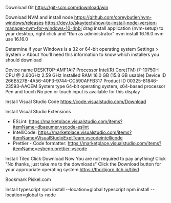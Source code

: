 Download Git
https://git-scm.com/download/win

Download NVM and install node
https://github.com/coreybutler/nvm-windows/releases
https://dev.to/skaytech/how-to-install-node-version-manager-nvm-for-windows-10-4nbi
drag install application (nvm-setup) to your desktop, right click and "Run as administrator"
nvm install 16.16.0
nvm use 16.16.0

Determine if your Windows is a 32 or 64-bit operating system
Settings > System > About
You'll need this information to know which installers you should download

Device name	DESKTOP-AMF1AI7
Processor	Intel(R) Core(TM) i7-10750H CPU @ 2.60GHz   2.59 GHz
Installed RAM	16.0 GB (15.8 GB usable)
Device ID	266B527B-4A56-40F3-9744-CC590AFFB317
Product ID	00325-81846-23593-AAOEM
System type	64-bit operating system, x64-based processor
Pen and touch	No pen or touch input is available for this display

Install Visual Studio Code
https://code.visualstudio.com/Download

Install Visual Studio Extensions
- ESLint: https://marketplace.visualstudio.com/items?itemName=dbaeumer.vscode-eslint
- IntelliCode: https://marketplace.visualstudio.com/items?itemName=VisualStudioExptTeam.vscodeintellicode
- Prettier - Code formatter: https://marketplace.visualstudio.com/items?itemName=esbenp.prettier-vscode


Install Tiled
Click Download Now
You are not required to pay anything! Click "No thanks, just take me to the downloads"
Click the Download button for your appropriate operating system
https://thorbjorn.itch.io/tiled

Bookmark Piskel.com

Install typescript
npm install --location=global typescript
npm install --location=global ts-node


